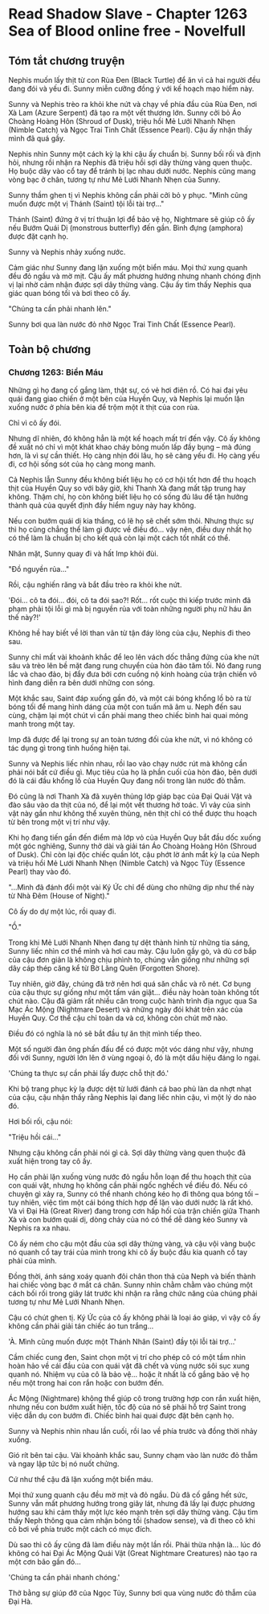 # Read Shadow Slave - Chapter 1263 Sea of Blood online free - Novelfull

## Tóm tắt chương truyện

Nephis muốn lấy thịt từ con Rùa Đen (Black Turtle) để ăn vì cả hai người đều đang đói và yếu đi. Sunny miễn cưỡng đồng ý với kế hoạch mạo hiểm này.

Sunny và Nephis trèo ra khỏi khe nứt và chạy về phía đầu của Rùa Đen, nơi Xà Lam (Azure Serpent) đã tạo ra một vết thương lớn. Sunny cởi bỏ Áo Choàng Hoàng Hôn (Shroud of Dusk), triệu hồi Mẻ Lưới Nhanh Nhẹn (Nimble Catch) và Ngọc Trai Tinh Chất (Essence Pearl). Cậu ấy nhận thấy mình đã quá gầy.

Nephis nhìn Sunny một cách kỳ lạ khi cậu ấy chuẩn bị. Sunny bối rối và định hỏi, nhưng rồi nhận ra Nephis đã triệu hồi sợi dây thừng vàng quen thuộc. Họ buộc dây vào cổ tay để tránh bị lạc nhau dưới nước. Nephis cũng mang vòng bạc ở chân, tương tự như Mẻ Lưới Nhanh Nhẹn của Sunny.

Sunny thầm ghen tị vì Nephis không cần phải cởi bỏ y phục. "Mình cũng muốn được một vị Thánh (Saint) tội lỗi tài trợ..."

Thánh (Saint) đứng ở vị trí thuận lợi để bảo vệ họ, Nightmare sẽ giúp cô ấy nếu Bướm Quái Dị (monstrous butterfly) đến gần. Bình đựng (amphora) được đặt cạnh họ.

Sunny và Nephis nhảy xuống nước.

Cảm giác như Sunny đang lặn xuống một biển máu. Mọi thứ xung quanh đều đỏ ngầu và mờ mịt. Cậu ấy mất phương hướng nhưng nhanh chóng định vị lại nhờ cảm nhận được sợi dây thừng vàng. Cậu ấy tìm thấy Nephis qua giác quan bóng tối và bơi theo cô ấy.

"Chúng ta cần phải nhanh lên."

Sunny bơi qua làn nước đỏ nhờ Ngọc Trai Tinh Chất (Essence Pearl).

## Toàn bộ chương

### Chương 1263: Biển Máu

Những gì họ đang cố gắng làm, thật sự, có vẻ hơi điên rồ. Có hai đại yêu quái đang giao chiến ở một bên của Huyền Quy, và Nephis lại muốn lặn xuống nước ở phía bên kia để trộm một ít thịt của con rùa.

Chỉ vì cô ấy đói.

Nhưng dĩ nhiên, đó không hẳn là một kế hoạch mất trí đến vậy. Cô ấy không đề xuất nó chỉ vì một khát khao cháy bỏng muốn lấp đầy bụng – mà đúng hơn, là vì sự cần thiết. Họ càng nhịn đói lâu, họ sẽ càng yếu đi. Họ càng yếu đi, cơ hội sống sót của họ càng mong manh.

Cả Nephis lẫn Sunny đều không biết liệu họ có cơ hội tốt hơn để thu hoạch thịt của Huyền Quy so với bây giờ, khi Thanh Xà đang mất tập trung hay không. Thậm chí, họ còn không biết liệu họ có sống đủ lâu để tận hưởng thành quả của quyết định đầy hiểm nguy này hay không.

Nếu con bướm quái dị kia thắng, có lẽ họ sẽ chết sớm thôi. Nhưng thực sự thì họ cũng chẳng thể làm gì được về điều đó... vậy nên, điều duy nhất họ có thể làm là chuẩn bị cho kết quả còn lại một cách tốt nhất có thể.

Nhăn mặt, Sunny quay đi và hất Imp khỏi đùi.

"Đồ nguyền rủa..."

Rồi, cậu nghiến răng và bắt đầu trèo ra khỏi khe nứt.

'Đói... cô ta đói... đói, cô ta đói sao?! Rốt... rốt cuộc thì kiếp trước mình đã phạm phải tội lỗi gì mà bị nguyền rủa với toàn những người phụ nữ háu ăn thế này?!'

Không hề hay biết về lời than vãn từ tận đáy lòng của cậu, Nephis đi theo sau.

Sunny chỉ mất vài khoảnh khắc để leo lên vách dốc thẳng đứng của khe nứt sâu và trèo lên bề mặt đang rung chuyển của hòn đảo tăm tối. Nó đang rung lắc và chao đảo, bị đẩy đưa bởi cơn cuồng nộ kinh hoàng của trận chiến vô hình đang diễn ra bên dưới những con sóng.

Một khắc sau, Saint đáp xuống gần đó, và một cái bóng khổng lồ bò ra từ bóng tối để mang hình dáng của một con tuấn mã âm u. Neph đến sau cùng, chậm lại một chút vì cần phải mang theo chiếc bình hai quai mỏng manh trong một tay.

Imp đã được để lại trong sự an toàn tương đối của khe nứt, vì nó không có tác dụng gì trong tình huống hiện tại.

Sunny và Nephis liếc nhìn nhau, rồi lao vào chạy nước rút mà không cần phải nói bất cứ điều gì. Mục tiêu của họ là phần cuối của hòn đảo, bên dưới đó là cái đầu khổng lồ của Huyền Quy đang nổi trong làn nước đỏ thẫm.

Đó cũng là nơi Thanh Xà đã xuyên thủng lớp giáp bạc của Đại Quái Vật và đào sâu vào da thịt của nó, để lại một vết thương hở toác. Vì vảy của sinh vật này gần như không thể xuyên thủng, nên thịt chỉ có thể được thu hoạch từ bên trong một vị trí như vậy.

Khi họ đang tiến gần đến điểm mà lớp vỏ của Huyền Quy bắt đầu dốc xuống một góc nghiêng, Sunny thở dài và giải tán Áo Choàng Hoàng Hôn (Shroud of Dusk). Chỉ còn lại độc chiếc quần lót, cậu phớt lờ ánh mắt kỳ lạ của Neph và triệu hồi Mẻ Lưới Nhanh Nhẹn (Nimble Catch) và Ngọc Tủy (Essence Pearl) thay vào đó.

"...Mình đã đánh đổi một vài Ký Ức chỉ để dùng cho những dịp như thế này từ Nhà Đêm (House of Night)."

Cô ấy do dự một lúc, rồi quay đi.

"Ồ."

Trong khi Mẻ Lưới Nhanh Nhẹn đang tự dệt thành hình từ những tia sáng, Sunny liếc nhìn cơ thể mình và hơi cau mày. Cậu luôn gầy gò, và dù cơ bắp của cậu đơn giản là không chịu phình to, chúng vẫn giống như những sợi dây cáp thép căng kể từ Bờ Lãng Quên (Forgotten Shore).

Tuy nhiên, giờ đây, chúng đã trở nên hơi quá săn chắc và rõ nét. Cơ bụng của cậu thực sự giống như một tấm ván giặt... điều này hoàn toàn không tốt chút nào. Cậu đã giảm rất nhiều cân trong cuộc hành trình địa ngục qua Sa Mạc Ác Mộng (Nightmare Desert) và những ngày đói khát trên xác của Huyền Quy. Cơ thể cậu chỉ toàn da và cơ, không còn chút mỡ nào.

Điều đó có nghĩa là nó sẽ bắt đầu tự ăn thịt mình tiếp theo.

Một số người đàn ông phấn đấu để có được một vóc dáng như vậy, nhưng đối với Sunny, người lớn lên ở vùng ngoại ô, đó là một dấu hiệu đáng lo ngại.

'Chúng ta thực sự cần phải lấy được chỗ thịt đó.'

Khi bộ trang phục kỳ lạ được dệt từ lưới đánh cá bao phủ làn da nhợt nhạt của cậu, cậu nhận thấy rằng Nephis lại đang liếc nhìn cậu, vì một lý do nào đó.

Hơi bối rối, cậu nói:

"Triệu hồi cái..."

Nhưng cậu không cần phải nói gì cả. Sợi dây thừng vàng quen thuộc đã xuất hiện trong tay cô ấy.

Họ cần phải lặn xuống vùng nước đỏ ngầu hỗn loạn để thu hoạch thịt của con quái vật, nhưng họ không cần phải ngốc nghếch về điều đó. Nếu có chuyện gì xảy ra, Sunny có thể nhanh chóng kéo họ đi thông qua bóng tối – tuy nhiên, việc tìm một cái bóng thích hợp để lặn vào dưới nước là rất khó. Và vì Đại Hà (Great River) đang trong cơn hấp hối của trận chiến giữa Thanh Xà và con bướm quái dị, dòng chảy của nó có thể dễ dàng kéo Sunny và Nephis ra xa nhau.

Cô ấy ném cho cậu một đầu của sợi dây thừng vàng, và cậu vội vàng buộc nó quanh cổ tay trái của mình trong khi cô ấy buộc đầu kia quanh cổ tay phải của mình.

Đồng thời, ánh sáng xoáy quanh đôi chân thon thả của Neph và biến thành hai chiếc vòng bạc ở mắt cá chân. Sunny nhìn chằm chằm vào chúng một cách bối rối trong giây lát trước khi nhận ra rằng chức năng của chúng phải tương tự như Mẻ Lưới Nhanh Nhẹn.

Cậu có chút ghen tị. Ký Ức của cô ấy không phải là loại áo giáp, vì vậy cô ấy không cần phải giải tán chiếc áo tun trắng...

'À. Mình cũng muốn được một Thánh Nhân (Saint) đầy tội lỗi tài trợ...'

Cầm chiếc cung đen, Saint chọn một vị trí cho phép cô có một tầm nhìn hoàn hảo về cái đầu của con quái vật đã chết và vùng nước sôi sục xung quanh nó. Nhiệm vụ của cô là bảo vệ... hoặc ít nhất là cố gắng bảo vệ họ nếu một trong hai con rắn hoặc con bướm đến.

Ác Mộng (Nightmare) không thể giúp cô trong trường hợp con rắn xuất hiện, nhưng nếu con bướm xuất hiện, tốc độ của nó sẽ phải hỗ trợ Saint trong việc dẫn dụ con bướm đi. Chiếc bình hai quai được đặt bên cạnh họ.

Sunny và Nephis nhìn nhau lần cuối, rồi lao về phía trước và đồng thời nhảy xuống.

Gió rít bên tai cậu. Vài khoảnh khắc sau, Sunny chạm vào làn nước đỏ thẫm và ngay lập tức bị nó nuốt chửng.

Cứ như thể cậu đã lặn xuống một biển máu.

Mọi thứ xung quanh cậu đều mờ mịt và đỏ ngầu. Dù đã cố gắng hết sức, Sunny vẫn mất phương hướng trong giây lát, nhưng đã lấy lại được phương hướng sau khi cảm thấy một lực kéo mạnh trên sợi dây thừng vàng. Cậu tìm thấy Neph thông qua cảm nhận bóng tối (shadow sense), và đi theo cô khi cô bơi về phía trước một cách có mục đích.

Dù sao thì cô ấy cũng đã làm điều này một lần rồi. Phải thừa nhận là... lúc đó không có hai Đại Ác Mộng Quái Vật (Great Nightmare Creatures) nào tạo ra một cơn bão gần đó...

'Chúng ta cần phải nhanh chóng.'

Thở bằng sự giúp đỡ của Ngọc Tủy, Sunny bơi qua vùng nước đỏ thẫm của Đại Hà.